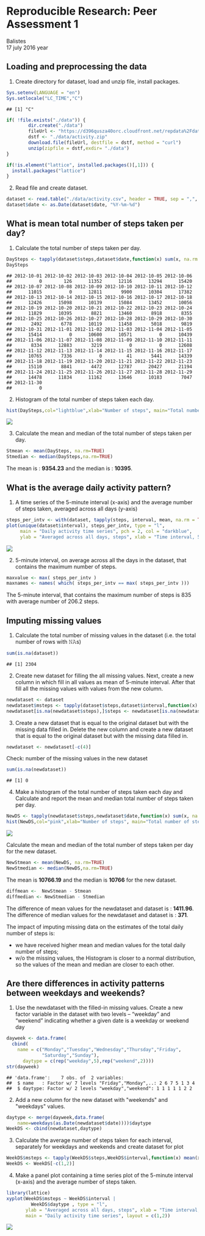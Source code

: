 # Reproducible Research: Peer Assessment 1
Balistes  
17 july 2016 year   



## Loading and preprocessing the data
1. Create directory for dataset, load and unzip file, install packages. 


```r
Sys.setenv(LANGUAGE = "en")
Sys.setlocale("LC_TIME","C")
```

```
## [1] "C"
```

```r
if( !file.exists("./data")) {  
        dir.create("./data")  
        fileUrl <- "https://d396qusza40orc.cloudfront.net/repdata%2Fdata%2Factivity.zip"  
        dstf <- "./data/activity.zip"  
        download.file(fileUrl, destfile = dstf, method = "curl")  
        unzip(zipfile = dstf,exdir= "./data")  
} 

if(!is.element("lattice", installed.packages()[,1])) {
  install.packages("lattice")
}
```

2. Read file and create dataset.

```r
dataset <- read.table("./data/activity.csv", header = TRUE, sep = ",", na.strings = "NA")
dataset$date <- as.Date(dataset$date, "%Y-%m-%d")
```

## What is mean total number of steps taken per day?

1. Calculate the total number of steps taken per day.

```r
DaySteps <- tapply(dataset$steps,dataset$date,function(x) sum(x, na.rm = TRUE)) 
DaySteps
```

```
## 2012-10-01 2012-10-02 2012-10-03 2012-10-04 2012-10-05 2012-10-06 
##          0        126      11352      12116      13294      15420 
## 2012-10-07 2012-10-08 2012-10-09 2012-10-10 2012-10-11 2012-10-12 
##      11015          0      12811       9900      10304      17382 
## 2012-10-13 2012-10-14 2012-10-15 2012-10-16 2012-10-17 2012-10-18 
##      12426      15098      10139      15084      13452      10056 
## 2012-10-19 2012-10-20 2012-10-21 2012-10-22 2012-10-23 2012-10-24 
##      11829      10395       8821      13460       8918       8355 
## 2012-10-25 2012-10-26 2012-10-27 2012-10-28 2012-10-29 2012-10-30 
##       2492       6778      10119      11458       5018       9819 
## 2012-10-31 2012-11-01 2012-11-02 2012-11-03 2012-11-04 2012-11-05 
##      15414          0      10600      10571          0      10439 
## 2012-11-06 2012-11-07 2012-11-08 2012-11-09 2012-11-10 2012-11-11 
##       8334      12883       3219          0          0      12608 
## 2012-11-12 2012-11-13 2012-11-14 2012-11-15 2012-11-16 2012-11-17 
##      10765       7336          0         41       5441      14339 
## 2012-11-18 2012-11-19 2012-11-20 2012-11-21 2012-11-22 2012-11-23 
##      15110       8841       4472      12787      20427      21194 
## 2012-11-24 2012-11-25 2012-11-26 2012-11-27 2012-11-28 2012-11-29 
##      14478      11834      11162      13646      10183       7047 
## 2012-11-30 
##          0
```

2. Histogram of the total number of steps taken each day.

```r
hist(DaySteps,col="lightblue",xlab="Number of steps", main="Total number of steps taken each day")
```

![](PA1_template_files/figure-html/histogram_ds-1.png)<!-- -->

3. Calculate the mean and median of the total number of steps taken per day.

```r
Stmean <- mean(DaySteps, na.rm=TRUE)
Stmedian <- median(DaySteps,na.rm=TRUE)
```
The mean is : **9354.23** and the median is : **10395**.

## What is the average daily activity pattern?

1. A time series of the 5-minute interval (x-axis) and the average number of steps taken, averaged across all days (y-axis)

```r
steps_per_intv <- with(dataset, tapply(steps, interval, mean, na.rm = TRUE))
plot(unique(dataset$interval), steps_per_intv, type = "l", 
     main = "Daily activity time series", pch = 2, col = "darkblue",
     ylab = "Averaged across all days, steps", xlab = "Time interval, 5-minute")
```

![](PA1_template_files/figure-html/line_plot-1.png)<!-- -->

2. 5-minute interval, on average across all the days in the dataset, that contains the maximum number of steps.

```r
maxvalue <- max( steps_per_intv )
maxnames <- names( which( steps_per_intv == max( steps_per_intv )))
```

The 5-minute interval, that contains the maximum number of steps is 835 with average number of 206.2 steps.    


## Imputing missing values

1. Calculate the total number of missing values in the dataset (i.e. the total number of rows with 𝙽𝙰s)

```r
sum(is.na(dataset))
```

```
## [1] 2304
```

2. Create new dataset for filling the all missing values. Next, create a new column in which fill in all values as mean of 5-minute interval. After that fill all the missing values with values from the new column.

```r
newdataset <- dataset
newdataset$msteps <- tapply(dataset$steps,dataset$interval,function(x) mean(x, na.rm = TRUE)) 
newdataset[is.na(newdataset$steps),]$steps <- newdataset[is.na(newdataset$steps),]$msteps
```

3. Create a new dataset that is equal to the original dataset but with the missing data filled in.
   Delete the new column and create a new dataset that is equal to the original dataset but with the missing data filled in.

```r
newdataset <- newdataset[-c(4)]
```
Check: number of the missing values in the new dataset

```r
sum(is.na(newdataset))
```

```
## [1] 0
```

4. Make a histogram of the total number of steps taken each day and Calculate and report the mean and median total number of steps taken per day. 

```r
NewDS <- tapply(newdataset$steps,newdataset$date,function(x) sum(x, na.rm = TRUE)) 
hist(NewDS,col="pink",xlab="Number of steps", main="Total number of steps taken each day (w/o missing values")
```

![](PA1_template_files/figure-html/histogram_newds-1.png)<!-- -->

Calculate the mean and median of the total number of steps taken per day for the new dataset.

```r
NewStmean <- mean(NewDS, na.rm=TRUE)
NewStmedian <- median(NewDS,na.rm=TRUE)
```

The mean is **10766.19** and the median is **10766** for the new dataset.


```r
diffmean <-  NewStmean - Stmean
diffmedian <- NewStmedian - Stmedian
```

The difference of mean values for the newdataset and dataset is : **1411.96**.  
The difference of median values for the newdataset and dataset is : **371**.  

The impact of imputing missing data on the estimates of the total daily number of steps is:    
 - we have received higher mean and median values for the total daily number of steps;  
 - w/o the missing values, the Histogram is closer to a normal distribution, so the values of the mean and median are closer to each other.  
  
## Are there differences in activity patterns between weekdays and weekends?

1. Use the newdataset with the filled-in missing values. Create a new factor variable in the dataset with two levels – “weekday” and “weekend” indicating whether a given date is a weekday or weekend day

```r
dayweek <- data.frame(
  cbind(
    name = c("Monday","Tuesday","Wednesday","Thursday","Friday",
             "Saturday","Sunday"),
      daytype = c(rep("weekday",5),rep("weekend",2))))
str(dayweek)
```

```
## 'data.frame':	7 obs. of  2 variables:
##  $ name   : Factor w/ 7 levels "Friday","Monday",..: 2 6 7 5 1 3 4
##  $ daytype: Factor w/ 2 levels "weekday","weekend": 1 1 1 1 1 2 2
```

2. Add a new column for the new dataset with "weekends" and "weekdays" values.

```r
daytype <- merge(dayweek,data.frame(
    name=weekdays(as.Date(newdataset$date))))$daytype
WeekDS <- cbind(newdataset,daytype)
```

3. Calculate the average number of steps taken for each interval, separately for weekdays and weekends and create dataset for plot

```r
WeekDS$msteps <- tapply(WeekDS$steps,WeekDS$interval,function(x) mean(x, na.rm = TRUE)) 
WeekDS <- WeekDS[-c(1,2)]
```

4. Make a panel plot containing a time series plot of the 5-minute interval (x-axis) and the average number of steps taken. 

```r
library(lattice)
xyplot(WeekDS$msteps ~ WeekDS$interval |
         WeekDS$daytype , type = "l",
       ylab = "Averaged across all days, steps", xlab = "Time interval, 5-minute",
       main = "Daily activity time series", layout = c(1,2))
```

![](PA1_template_files/figure-html/panel_plot-1.png)<!-- -->
